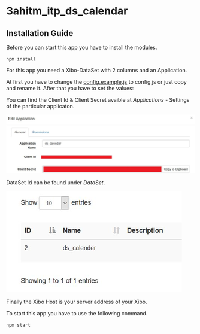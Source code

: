 # 3ahitm_itp_ds_calendar
## Installation Guide
Before you can start this app you have to install the modules.
```
npm install
```
For this app you need a Xibo-DataSet with 2 columns and an Application.

At first you have to change the [config.example.js](config.example.js) to config.js or just copy and rename it.
After that you have to set the values:

You can find the Client Id & Client Secret avaible at _Applications_ - Settings of the particular applicaton.

<img src="./images/application.jpeg">

DataSet Id can be found under _DataSet_.

<img src="./images/data_set.jpeg">

Finally the Xibo Host is your server address of your Xibo.

To start this app you have to use the following command.
```
npm start
```




